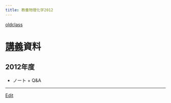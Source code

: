 ```yaml
---
title: 教養物理化学2012
---
```

[oldclass](/oldclass)


# [講義](/講義)資料


## 2012年度

* ノート + Q&A
[](2012-10-12note2.pdf)

[](2012-10-19note3.pdf)

[](2012-10-26note4.pdf)

[](2012-11-02note5.pdf)

[](2012-11-09note6.pdf)

[](2012-11-16note7.pdf)

[](2012-12-07note8.pdf)

[](2012-12-14note9.pdf)

[](2013-01-11note11.pdf)

[](2013-01-15note12.pdf)

[](2013-01-25note13.pdf)

[](2013-02-01note14.pdf)



----
[Edit](https://github.com/vitroid/vitroid.github.io/edit/master/MD/教養物理化学2012.md)
